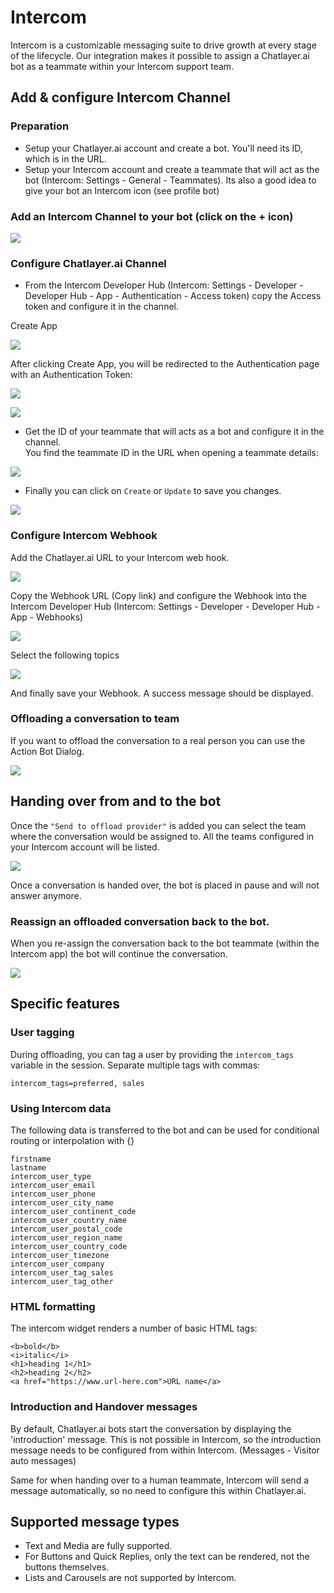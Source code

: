 # Intercom

Intercom is a customizable messaging suite to drive growth at every stage of the lifecycle. Our integration makes it possible to assign a Chatlayer.ai bot as a teammate within your Intercom support team.

## Add & configure Intercom Channel

### Preparation

* Setup your Chatlayer.ai account and create a bot. You'll need its ID, which is in the URL.
* Setup your Intercom account and create a teammate that will act as the bot (Intercom: Settings - General - Teammates). Its also a good idea to give your bot an Intercom icon (see profile bot)&#x20;

### Add an Intercom Channel to your bot (click on the + icon)

![](../../.gitbook/assets/channel-config.png)

### Configure Chatlayer.ai Channel

* From the Intercom Developer Hub (Intercom: Settings - Developer - Developer Hub - App - Authentication - Access token) copy the Access token and configure it in the channel.

Create App

![](<../../.gitbook/assets/image (671).png>)

After clicking Create App, you will be redirected to the Authentication page with an Authentication Token:

![](<../../.gitbook/assets/image (723).png>)



![](../../.gitbook/assets/access-token.png)

* Get the ID of your teammate that will acts as a bot and configure it in the channel.\
  You find the teammate ID in the URL when opening a teammate details:

![](../../.gitbook/assets/intercom-teammate-id.png)

* Finally you can click on `Create` or `Update` to save you changes.

![](../../.gitbook/assets/intercom-channel-config.png)

### Configure Intercom Webhook

Add the Chatlayer.ai URL to your Intercom web hook.

![](../../.gitbook/assets/intercom-webhook.png)

Copy the Webhook URL (Copy link) and configure the Webhook into the Intercom Developer Hub (Intercom: Settings - Developer - Developer Hub - App - Webhooks)

![](<../../.gitbook/assets/intercom-webhooks (1).png>)

Select the following topics

![](../../.gitbook/assets/intercom-wehbooks-topics.png)

And finally save your Webhook. A success message should be displayed.

### Offloading a conversation to team

If you want to offload the conversation to a real person you can use the Action Bot Dialog.

![](../../.gitbook/assets/action-bot-dialog-overview.png)

## Handing over from and to the bot

Once the `"Send to offload provider"` is added you can select the team where the conversation would be assigned to. All the teams configured in your Intercom account will be listed.

![](../../.gitbook/assets/action-bot-dialog.png)

Once a conversation is handed over, the bot is placed in pause and will not answer anymore.

### Reassign an offloaded conversation back to the bot.

When you re-assign the conversation back to the bot teammate (within the Intercom app) the bot will continue the conversation.

![](../../.gitbook/assets/intercom-reassign.png)

## Specific features

### User tagging

During offloading, you can tag a user by providing the `intercom_tags` variable in the session. Separate multiple tags with commas:

```
intercom_tags=preferred, sales
```

### Using Intercom data

The following data is transferred to the bot and can be used for conditional routing or interpolation with {}

```
firstname
lastname
intercom_user_type
intercom_user_email
intercom_user_phone
intercom_user_city_name
intercom_user_continent_code
intercom_user_country_name
intercom_user_postal_code
intercom_user_region_name
intercom_user_country_code
intercom_user_timezone
intercom_user_company
intercom_user_tag_sales
intercom_user_tag_other
```

### HTML formatting

The intercom widget renders a number of basic HTML tags:

```
<b>bold</b>
<i>italic</i>
<h1>heading 1</h1>
<h2>heading 2</h2>
<a href="https://www.url-here.com">URL name</a>
```

### Introduction and Handover messages

By default, Chatlayer.ai bots start the conversation by displaying the 'introduction' message. This is not possible in Intercom, so the introduction message needs to be configured from within Intercom. (Messages - Visitor auto messages)

Same for when handing over to a human teammate, Intercom will send a message automatically, so no need to configure this within Chatlayer.ai.

## Supported message types

* Text and Media are fully supported.
* For Buttons and Quick Replies, only the text can be rendered, not the buttons themselves.
* Lists and Carousels are not supported by Intercom.
